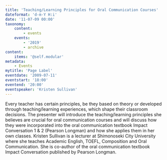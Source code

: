 ```yaml
---
title: 'Teaching/Learning Principles for Oral Communication Courses'
dateformat: 'd-m-Y H:i'
date: '11-07-09 00:00'
taxonomy:
    content:
        - events
    events:
        - '2019'
        - archive
content:
    items: '@self.modular'
metadata:
    - Events
mytitle: 'Page Label'
eventdate: '2009-07-11'
eventstart: '18:00'
eventend: '20:00'
eventspeaker: 'Kristen Sullivan'
---
```


Every teacher has certain principles, be they based on theory or developed through teaching/learning experiences, which shape their classroom decisions. The presenter will introduce the teaching/learning principles she believes are crucial for oral communication courses and will discuss how they were incorporated into the oral communication textbook Impact Conversation 1 & 2 (Pearson Longman) and how she applies them in her own classes.
Kristen Sullivan is a lecturer at Shimonoseki City University where she teaches Academic English, TOEFL, Composition and Oral Communication. She is co-author of the oral communication textbook Impact Conversation published by Pearson Longman.

